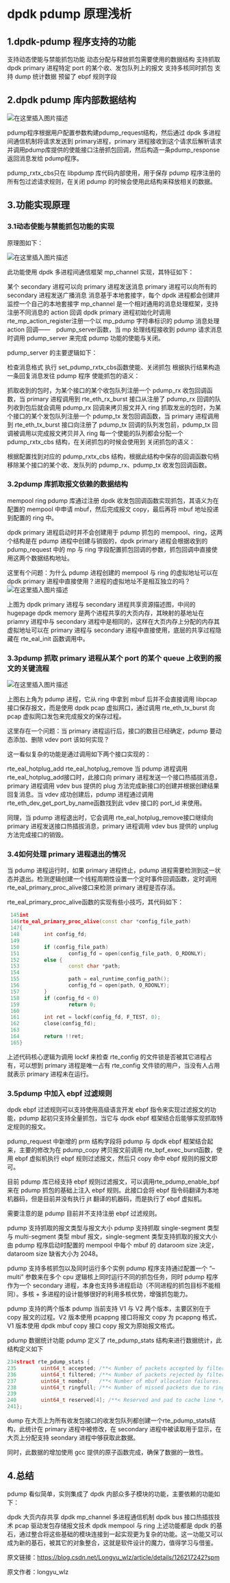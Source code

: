 # dpdk pdump 原理浅析

## 1.dpdk-pdump 程序支持的功能

支持动态使能与禁能抓包功能
动态分配与释放抓包需要使用的数据结构
支持抓取 dpdk primary 进程特定 port 的某个收、发包队列上的报文
支持多核同时抓包
支持 dump 统计数据
预留了 ebpf 规则字段

## 2.dpdk pdump 库内部数据结构

![在这里插入图片描述](https://img-blog.csdnimg.cn/0ac98fa170194b4bbdd237c3b897ed1b.jpeg#pic_center)

pdump程序根据用户配置参数构建pdump_request结构，然后通过 dpdk 多进程间通信机制将请求发送到 primary进程，primary 进程接收到这个请求后解析请求并调用pdump库提供的使能接口注册抓包回调，然后构造一条pdump_response返回消息发给 pdump程序。

pdump_rxtx_cbs只在 libpdump 库代码内部使用，用于保存 pdump 程序注册的所有包过滤请求规则，在关闭 pdump 的时候会使用此结构来释放相关的数据。

## 3.功能实现原理

### 3.1动态使能与禁能抓包功能的实现

原理图如下：

![在这里插入图片描述](https://img-blog.csdnimg.cn/ba9f05d2686a43a4902072b5f6612c11.png)

此功能使用 dpdk 多进程间通信框架 mp_channel 实现，其特征如下：

某个 secondary 进程可以向 primary 进程发送消息
primary 进程可以向所有的 secondary 进程发送广播消息
消息基于本地套接字，每个 dpdk 进程都会创建并监控一个自己的本地套接字
mp_channel 是一个相对通用的消息处理框架，支持注册不同消息的 action 回调
dpdk primary 进程初始化时调用 rte_mp_action_register注册一个以 mp_pdump 字符串标识的 pdump 消息处理 action 回调——　pdump_server函数，当 mp 处理线程接收到 pdump 请求消息时调用 pdump_server 来完成 pdump 功能的使能与关闭。

pdump_server 的主要逻辑如下：

检查消息格式
执行 set_pdump_rxtx_cbs函数使能、关闭抓包
根据执行结果构造一条回复消息发往 pdump 程序
使能抓包的语义：

抓取收到的包时，为某个接口的某个收包队列注册一个 pdump_rx 收包回调函数，当 primary 进程调用到 rte_eth_rx_burst 接口从注册了 pdump_rx 回调的队列收到包后就会调用 pdump_rx 回调来拷贝报文并入 ring
抓取发出的包时，为某个接口的某个发包队列注册一个 pdump_tx 发包回调函数，当 primary 进程调用到 rte_eth_tx_burst 接口向注册了 pdump_tx 回调的队列发包前，pdump_tx 回调被调用以完成报文拷贝并入 ring
每一个使能的队列都会分配一个 pdump_rxtx_cbs 结构，在关闭抓包的时候会使用到
关闭抓包的语义：

根据配置找到对应的 pdump_rxtx_cbs 结构，根据此结构中保存的回调函数句柄移除某个接口的某个收、发队列的 pdump_rx、pdump_tx 收发包回调函数。

### 3.2pdump 库抓取报文依赖的数据结构

mempool
ring
pdump 库通过注册 dpdk 收发包回调函数实现抓包，其语义为在配置的 mempool 中申请 mbuf，然后完成报文 copy，最后再将 mbuf 地址投递到配置的 ring 中。

dpdk primary 进程启动时并不会创建用于 pdump 抓包的 mempool、ring，这两个结构是在 pdump 进程中创建与销毁的，dpdk primary 进程会根据收到的 pdump_request 中的 mp 与 ring 字段配置抓包回调的参数，抓包回调中直接使用这两个数据结构地址。

这里有个问题：为什么 pdump 进程创建的 mempool 与 ring 的虚拟地址可以在 dpdk primary 进程中直接使用？进程的虚拟地址不是相互独立的吗？
![在这里插入图片描述](https://img-blog.csdnimg.cn/f724d16090db41f881bcde5978345bf7.png)

上图为 dpdk primary 进程与 secondary 进程共享资源描述图，中间的 hugepage dpdk memory 是两个进程共享的大页内存，其映射的基地址在 priamry 进程中与 secondary 进程中是相同的，这样在大页内存上分配的内存其虚拟地址可以在 primary 进程与 secondary 进程中直接使用，底层的共享过程隐藏在 rte_eal_init 函数调用中。

### 3.3pdump 抓取 primary 进程从某个 port 的某个 queue 上收到的报文的关键流程

![在这里插入图片描述](https://img-blog.csdnimg.cn/fd5bb54865974599bc08ecddc936c2c8.png)

上图右上角为 pdump 进程，它从 ring 中拿到 mbuf 后并不会直接调用 libpcap 接口保存报文，而是使用 dpdk pcap 虚拟网口，通过调用 rte_eth_tx_burst 向 pcap 虚拟网口发包来完成报文的保存过程。

这里存在一个问题：当 primary 进程运行后，接口的数目已经确定，pdump 要动态添加、删除 vdev port 该如何实现？

这一看似复杂的功能是通过调用如下两个接口实现的：

rte_eal_hotplug_add
rte_eal_hotplug_remove
当 pdump 进程调用rte_eal_hotplug_add接口时，此接口向 primary 进程发送一个接口热插拔消息，primary 进程调用 vdev bus 提供的 plug 方法完成新接口的创建并根据创建结果回复消息。当 vdev 成功创建后，pdump 进程通过调用 rte_eth_dev_get_port_by_name函数找到此 vdev 接口的 port_id 来使用。

同理，当 pdump 进程退出时，它会调用 rte_eal_hotplug_remove接口继续向 primary 进程发送接口热插拔消息，primary 进程调用 vdev bus 提供的 unplug 方法完成接口的销毁。

### 3.4如何处理 primary 进程退出的情况

当 pdump 进程运行时，如果 primary 进程终止，pdump 进程需要检测到这一状态并退出。检测逻辑创建一个线程周期性设置一个定时事件回调函数，定时调用 rte_eal_primary_proc_alive接口来检测 primary 进程是否存活。

rte_eal_primary_proc_alive函数的实现有些小技巧，其代码如下：

```c++
 145int                                                                                                                                                                                      
 146rte_eal_primary_proc_alive(const char *config_file_path)                                                                                                                                 
 147{                                                                                                                                                                                        
 148        int config_fd;                                                                                                                                                                   
 149                                                                                                                                                                                         
 150        if (config_file_path)                                                                                                                                                            
 151                config_fd = open(config_file_path, O_RDONLY);                                                                                                                            
 152        else {                                                                                                                                                                           
 153                const char *path;                                                                                                                                                        
 154                                                                                                                                                                                         
 155                path = eal_runtime_config_path();                                                                                                                                        
 156                config_fd = open(path, O_RDONLY);                                                                                                                                        
 157        }                                                                                                                                                                                
 158        if (config_fd < 0)                                                                                                                                                               
 159                return 0;                                                                                                                                                                
 160                                                                                                                                                                                         
 161        int ret = lockf(config_fd, F_TEST, 0);                                                                                                                                           
 162        close(config_fd);                                                                                                                                                                
 163                                                                                                                                                                                         
 164        return !!ret;                                                                                                                                                                    
 165}   

```

上述代码核心逻辑为调用 lockf 来检查 rte_config 的文件锁是否被其它进程占有，可以想到 primary 进程是唯一占有 rte_config 文件锁的用户，当没有人占用就表示 primary 进程未在运行。

### 3.5pdump 中加入 ebpf 过滤规则

dpdk ebpf 过滤规则可以支持使用高级语言开发 ebpf 指令来实现过滤报文的功能，pdump 起初只支持全量抓包，当它与 dpdk ebpf 框架结合后能够实现抓取特定规则的报文。

pdump_request 中新增的 prm 结构字段将 pdump 与 dpdk ebpf 框架结合起来，主要的修改为在 pdump_copy 拷贝报文前调用 rte_bpf_exec_burst函数，使用 ebpf 虚拟机执行 ebpf 规则过滤报文，然后只 copy 命中 ebpf 规则的报文即可。

目前 pdump 库已经支持 ebpf 规则过滤报文，可以调用rte_pdump_enable_bpf来在 pdump 抓包的基础上注入 ebpf 规则。此接口会将 ebpf 指令码翻译为本地机器码，但是目前并没有执行 jit 翻译的机器码，而是执行了 ebpf 虚拟机。

需要注意的是 pdump 目前并不支持注册 ebpf 过滤规则。

pdump 支持抓取的报文类型与报文大小
pdump 支持抓取 single-segment 类型与 multi-segment 类型 mbuf 报文，single-segment 类型支持抓取的报文大小由 pdump 程序启动时配置的 mempool 中每个 mbuf 的 dataroom size 决定，dataroom size 缺省大小为 2048。

pdump 支持多核抓包以及同时运行多个实例
pdump 程序支持通过配置一个 “–multi” 参数来在多个 cpu 逻辑核上同时运行不同的抓包任务，同时 pdump 程序作为一个 secondary 进程，本身也支持多进程启动（不同进程的抓包目标不能相同）。多核 + 多进程的设计能够很好的利用多核优势，增强抓包能力。

pdump 支持的两个版本
pdump 当前支持 V1 与 V2 两个版本，主要区别在于 copy 报文的过程。V2 版本使用 pcappng 接口将报文 copy 为 pcappng 格式，V1 版本使用 dpdk mbuf copy 接口 copy 报文为原始报文格式。

pdump 数据统计功能
pdump 定义了 rte_pdump_stats 结构来进行数据统计，此结构定义如下

```c++
234struct rte_pdump_stats {
235        uint64_t accepted; /**< Number of packets accepted by filter. */
236        uint64_t filtered; /**< Number of packets rejected by filter. */
237        uint64_t nombuf;   /**< Number of mbuf allocation failures. */
238        uint64_t ringfull; /**< Number of missed packets due to ring full. */
239  
240        uint64_t reserved[4]; /**< Reserved and pad to cache line */
241};  

```

dump 在大页上为所有收发包接口的收发包队列都创建一个rte_pdump_stats结构，此统计在 primary 进程中被修改，在 secondary 进程中被读取用于显示，在大页上分配支持 seondary 进程中够获取此数据。

同时，此数据的增加使用 gcc 提供的原子函数完成，确保了数据的一致性。

## 4.总结

pdump 看似简单，实则集成了 dpdk 内部众多子模块的功能，主要依赖的功能如下：

dpdk 大页内存共享
dpdk mp_channel 多进程通信机制
dpdk bus 接口热插拔技术
pcap 驱动发包存储报文技术
dpdk mempool 与 ring
上述功能都是 dpdk 的基石，通过整合将这些基础的模块连接到一起实现更为复杂的功能。这一功能又可以成为新的基石，被其它的对象整合，这就是软件设计的魔力，值得学习与借鉴。







原文链接：https://blog.csdn.net/Longyu_wlz/article/details/126217242?spm

原文作者：longyu_wlz